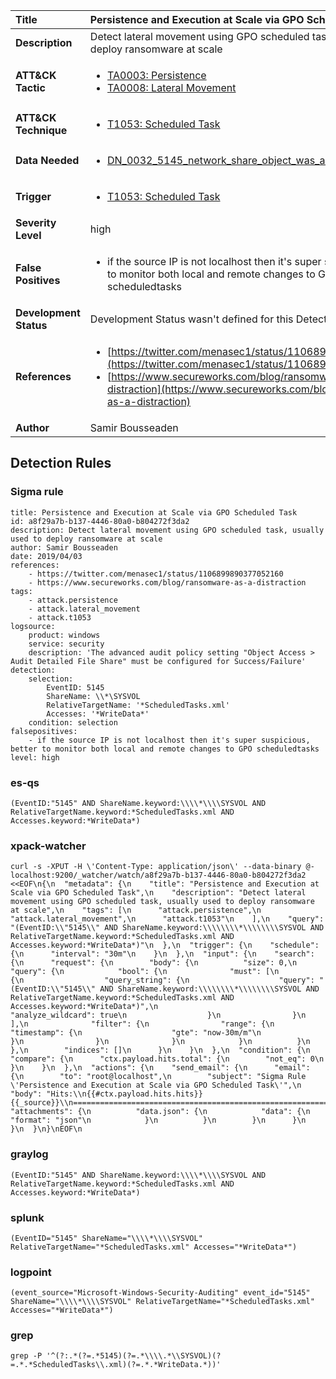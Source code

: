 | Title                    | Persistence and Execution at Scale via GPO Scheduled Task       |
|:-------------------------|:------------------|
| **Description**          | Detect lateral movement using GPO scheduled task, usually used to deploy ransomware at scale |
| **ATT&amp;CK Tactic**    |  <ul><li>[TA0003: Persistence](https://attack.mitre.org/tactics/TA0003)</li><li>[TA0008: Lateral Movement](https://attack.mitre.org/tactics/TA0008)</li></ul>  |
| **ATT&amp;CK Technique** | <ul><li>[T1053: Scheduled Task](https://attack.mitre.org/techniques/T1053)</li></ul>  |
| **Data Needed**          | <ul><li>[DN_0032_5145_network_share_object_was_accessed_detailed](../Data_Needed/DN_0032_5145_network_share_object_was_accessed_detailed.md)</li></ul>  |
| **Trigger**              | <ul><li>[T1053: Scheduled Task](../Triggers/T1053.md)</li></ul>  |
| **Severity Level**       | high |
| **False Positives**      | <ul><li>if the source IP is not localhost then it's super suspicious, better to monitor both local and remote changes to GPO scheduledtasks</li></ul>  |
| **Development Status**   |  Development Status wasn't defined for this Detection Rule yet  |
| **References**           | <ul><li>[https://twitter.com/menasec1/status/1106899890377052160](https://twitter.com/menasec1/status/1106899890377052160)</li><li>[https://www.secureworks.com/blog/ransomware-as-a-distraction](https://www.secureworks.com/blog/ransomware-as-a-distraction)</li></ul>  |
| **Author**               | Samir Bousseaden |


## Detection Rules

### Sigma rule

```
title: Persistence and Execution at Scale via GPO Scheduled Task
id: a8f29a7b-b137-4446-80a0-b804272f3da2
description: Detect lateral movement using GPO scheduled task, usually used to deploy ransomware at scale
author: Samir Bousseaden
date: 2019/04/03
references:
    - https://twitter.com/menasec1/status/1106899890377052160
    - https://www.secureworks.com/blog/ransomware-as-a-distraction
tags:
    - attack.persistence
    - attack.lateral_movement
    - attack.t1053
logsource:
    product: windows
    service: security
    description: 'The advanced audit policy setting "Object Access > Audit Detailed File Share" must be configured for Success/Failure'
detection:
    selection:
        EventID: 5145
        ShareName: \\*\SYSVOL
        RelativeTargetName: '*ScheduledTasks.xml'
        Accesses: '*WriteData*'
    condition: selection
falsepositives:
    - if the source IP is not localhost then it's super suspicious, better to monitor both local and remote changes to GPO scheduledtasks
level: high

```





### es-qs
    
```
(EventID:"5145" AND ShareName.keyword:\\\\*\\\\SYSVOL AND RelativeTargetName.keyword:*ScheduledTasks.xml AND Accesses.keyword:*WriteData*)
```


### xpack-watcher
    
```
curl -s -XPUT -H \'Content-Type: application/json\' --data-binary @- localhost:9200/_watcher/watch/a8f29a7b-b137-4446-80a0-b804272f3da2 <<EOF\n{\n  "metadata": {\n    "title": "Persistence and Execution at Scale via GPO Scheduled Task",\n    "description": "Detect lateral movement using GPO scheduled task, usually used to deploy ransomware at scale",\n    "tags": [\n      "attack.persistence",\n      "attack.lateral_movement",\n      "attack.t1053"\n    ],\n    "query": "(EventID:\\"5145\\" AND ShareName.keyword:\\\\\\\\*\\\\\\\\SYSVOL AND RelativeTargetName.keyword:*ScheduledTasks.xml AND Accesses.keyword:*WriteData*)"\n  },\n  "trigger": {\n    "schedule": {\n      "interval": "30m"\n    }\n  },\n  "input": {\n    "search": {\n      "request": {\n        "body": {\n          "size": 0,\n          "query": {\n            "bool": {\n              "must": [\n                {\n                  "query_string": {\n                    "query": "(EventID:\\"5145\\" AND ShareName.keyword:\\\\\\\\*\\\\\\\\SYSVOL AND RelativeTargetName.keyword:*ScheduledTasks.xml AND Accesses.keyword:*WriteData*)",\n                    "analyze_wildcard": true\n                  }\n                }\n              ],\n              "filter": {\n                "range": {\n                  "timestamp": {\n                    "gte": "now-30m/m"\n                  }\n                }\n              }\n            }\n          }\n        },\n        "indices": []\n      }\n    }\n  },\n  "condition": {\n    "compare": {\n      "ctx.payload.hits.total": {\n        "not_eq": 0\n      }\n    }\n  },\n  "actions": {\n    "send_email": {\n      "email": {\n        "to": "root@localhost",\n        "subject": "Sigma Rule \'Persistence and Execution at Scale via GPO Scheduled Task\'",\n        "body": "Hits:\\n{{#ctx.payload.hits.hits}}{{_source}}\\n================================================================================\\n{{/ctx.payload.hits.hits}}",\n        "attachments": {\n          "data.json": {\n            "data": {\n              "format": "json"\n            }\n          }\n        }\n      }\n    }\n  }\n}\nEOF\n
```


### graylog
    
```
(EventID:"5145" AND ShareName.keyword:\\\\*\\\\SYSVOL AND RelativeTargetName.keyword:*ScheduledTasks.xml AND Accesses.keyword:*WriteData*)
```


### splunk
    
```
(EventID="5145" ShareName="\\\\*\\\\SYSVOL" RelativeTargetName="*ScheduledTasks.xml" Accesses="*WriteData*")
```


### logpoint
    
```
(event_source="Microsoft-Windows-Security-Auditing" event_id="5145" ShareName="\\\\*\\\\SYSVOL" RelativeTargetName="*ScheduledTasks.xml" Accesses="*WriteData*")
```


### grep
    
```
grep -P '^(?:.*(?=.*5145)(?=.*\\\\.*\\SYSVOL)(?=.*.*ScheduledTasks\\.xml)(?=.*.*WriteData.*))'
```



